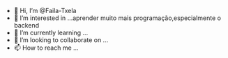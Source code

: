 - 👋 Hi, I’m @Faila-Txela
- 👀 I’m interested in ...aprender muito mais programação,especialmente o backend
- 🌱 I’m currently learning ...
- 💞️ I’m looking to collaborate on ...
- 📫 How to reach me ...

<!---
Faila-Txela/Faila-Txela is a ✨ special ✨ repository because its `README.md` (this file) appears on your GitHub profile.
You can click the Preview link to take a look at your changes.
--->
